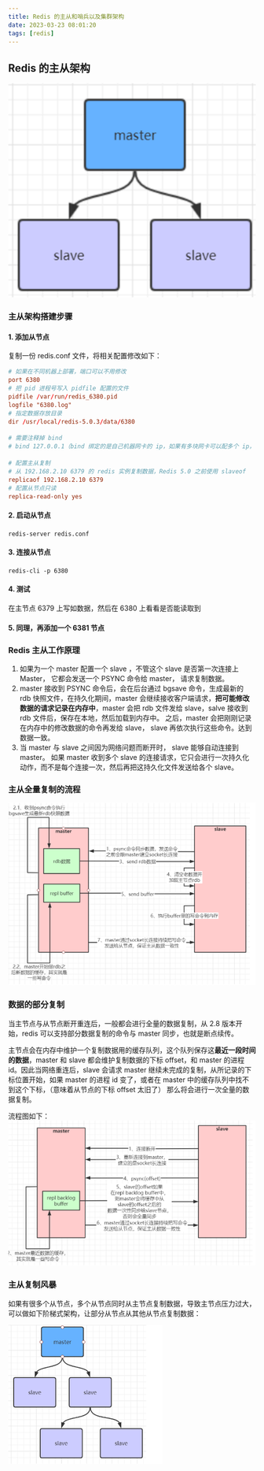 ```yaml
---
title: Redis 的主从和哨兵以及集群架构
date: 2023-03-23 08:01:20
tags: [redis]
---
```


## Redis 的主从架构

![](../images/2023-03-23-08-05-13.png)

### 主从架构搭建步骤

#### 1. 添加从节点
复制一份 redis.conf 文件，将相关配置修改如下：

```conf
# 如果在不同机器上部署，端口可以不用修改
port 6380
# 把 pid 进程号写入 pidfile 配置的文件
pidfile /var/run/redis_6380.pid  
logfile "6380.log"
# 指定数据存放目录
dir /usr/local/redis-5.0.3/data/6380  

# 需要注释掉 bind
# bind 127.0.0.1（bind 绑定的是自己机器网卡的 ip，如果有多块网卡可以配多个 ip，代表允许客户端通过机器的哪些网卡 ip 去访问，内网一般可以不配置 bind，注释掉即可）

# 配置主从复制
# 从 192.168.2.10 6379 的 redis 实例复制数据，Redis 5.0 之前使用 slaveof
replicaof 192.168.2.10 6379   
# 配置从节点只读
replica-read-only yes  
```
#### 2. 启动从节点
`redis-server redis.conf`

#### 3. 连接从节点
`redis-cli -p 6380`

#### 4. 测试
在主节点 6379 上写如数据，然后在 6380 上看看是否能读取到

#### 5. 同理，再添加一个 6381 节点

### Redis 主从工作原理

1. 如果为一个 master 配置一个 slave ，不管这个 slave 是否第一次连接上 Master， 它都会发送一个 PSYNC 命令给 master， 请求复制数据。
2. master 接收到 PSYNC 命令后，会在后台通过 bgsave 命令，生成最新的 rdb 快照文件，在持久化期间，master 会继续接收客户端请求，**把可能修改数据的请求记录在内存中**，master 会把 rdb 文件发给 slave，salve 接收到 rdb 文件后，保存在本地，然后加载到内存中。 之后，master 会把刚刚记录在内存中的修改数据的命令再发给 slave， slave 再依次执行这些命令。达到数据一致。
3. 当 master 与 slave 之间因为网络问题而断开时， slave 能够自动连接到 master。 如果 master 收到多个 slave 的连接请求，它只会进行一次持久化动作，而不是每个连接一次，然后再把这持久化文件发送给各个 slave。

### 主从全量复制的流程
![](../images/2023-03-23-08-23-27.png)

### 数据的部分复制
当主节点与从节点断开重连后，一般都会进行全量的数据复制，从 2.8 版本开始，redis 可以支持部分数据复制的命令与 master 同步，也就是断点续传。

主节点会在内存中维护一个复制数据用的缓存队列，这个队列保存这**最近一段时间的数据**，master 和 slave 都会维护复制数据的下标 offset，和 master 的进程 id。因此当网络重连后，slave 会请求 master 继续未完成的复制，从所记录的下标位置开始，如果 master 的进程 id 变了，或者在 master 中的缓存队列中找不到这个下标，（意味着从节点的下标 offset 太旧了） 那么将会进行一次全量的数据复制。

流程图如下：
![](../images/2023-03-23-08-32-25.png)

### 主从复制风暴
如果有很多个从节点，多个从节点同时从主节点复制数据，导致主节点压力过大，可以做如下阶梯式架构，让部分从节点从其他从节点复制数据：

![](../images/2023-03-23-08-33-58.png)